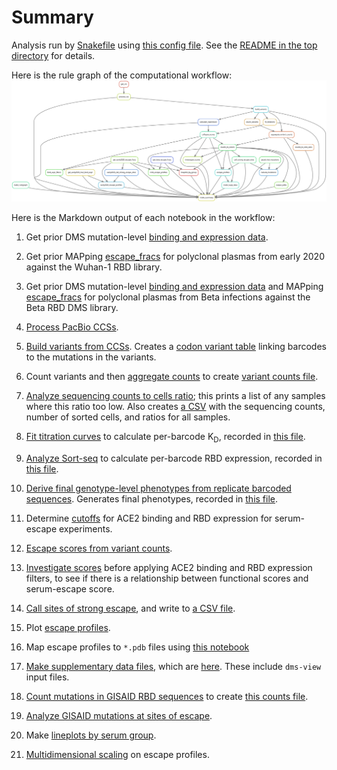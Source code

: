 # Summary

Analysis run by [Snakefile](../../Snakefile)
using [this config file](../../config.yaml).
See the [README in the top directory](../../README.md)
for details.

Here is the rule graph of the computational workflow:
![rulegraph.svg](rulegraph.svg)

Here is the Markdown output of each notebook in the workflow:
1. Get prior DMS mutation-level [binding and expression data](../prior_DMS_data/early2020_mutant_ACE2binding_expression.csv).

2. Get prior MAPping [escape_fracs](../prior_DMS_data/early2020_escape_fracs.csv) for polyclonal plasmas from early 2020 against the Wuhan-1 RBD library.

3. Get prior DMS mutation-level [binding and expression data](../prior_DMS_data/beta_mutant_ACE2binding_expression.csv) and MAPping [escape_fracs](../prior_DMS_data/beta_escape_fracs.csv) for polyclonal plasmas from Beta infections against the Beta RBD DMS library.

2. [Process PacBio CCSs](process_ccs.md).

3. [Build variants from CCSs](build_variants.md).
   Creates a [codon variant table](../variants/codon_variant_table.csv)
   linking barcodes to the mutations in the variants.

4. Count variants and then
    [aggregate counts](aggregate_variant_counts.md)
    to create [variant counts file](../counts/variant_counts.csv.gz).

5. [Analyze sequencing counts to cells ratio](counts_to_cells_ratio.md);
   this prints a list of any samples where this ratio too low. Also
   creates [a CSV](../counts/counts_to_cells_csv.csv) with the
   sequencing counts, number of sorted cells, and ratios for
   all samples.

6. [Fit titration curves](compute_binding_Kd.md) to calculate per-barcode K<sub>D</sub>, recorded in [this file](../binding_Kd/bc_binding.csv).

7. [Analyze Sort-seq](compute_expression_meanF.md) to calculate per-barcode RBD expression, recorded in [this file](../expression_meanF/bc_expression.csv).

8. [Derive final genotype-level phenotypes from replicate barcoded sequences](collapse_scores.md).
   Generates final phenotypes, recorded in [this file](../final_variant_scores/final_variant_scores.csv).

9. Determine [cutoffs](bind_expr_filters.md) for ACE2 binding and RBD expression for serum-escape experiments.

10. [Escape scores from variant counts](counts_to_scores.md).

11. [Investigate scores](investigate_scores.md) before applying ACE2 binding and RBD expression filters, to see if there is a relationship between functional scores and serum-escape score.

11. [Call sites of strong escape](call_strong_escape_sites.md),
   and write to [a CSV file](../escape_profiles/strong_escape_sites.csv).

12. Plot [escape profiles](escape_profiles.md).

13. Map escape profiles to ``*.pdb`` files using [this notebook](output_pdbs.md)

14. [Make supplementary data files](make_supp_data.md),
     which are [here](../supp_data). These include
     `dms-view` input files.

13. [Count mutations in GISAID RBD sequences](gisaid_rbd_mutations.md)
    to create [this counts file](../GISAID_mutations/mutation_counts.csv).

14. [Analyze GISAID mutations at sites of escape](natural_mutations.md).

15. Make [lineplots by serum group](lineplots_by_group.md).

16. [Multidimensional scaling](mds_escape_profiles.md) on escape profiles.
